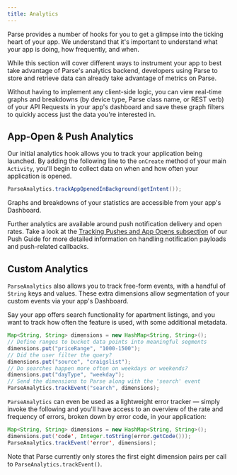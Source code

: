 ```yaml
---
title: Analytics
---
```


Parse provides a number of hooks for you to get a glimpse into the ticking heart of your app. We understand that it's important to understand what your app is doing, how frequently, and when.

While this section will cover different ways to instrument your app to best take advantage of Parse's analytics backend, developers using Parse to store and retrieve data can already take advantage of metrics on Parse.

Without having to implement any client-side logic, you can view real-time graphs and breakdowns (by device type, Parse class name, or REST verb) of your API Requests in your app's dashboard and save these graph filters to quickly access just the data you're interested in.

## App-Open & Push Analytics

Our initial analytics hook allows you to track your application being launched. By adding the following line to the `onCreate` method of your main `Activity`, you'll begin to collect data on when and how often your application is opened.

```java
ParseAnalytics.trackAppOpenedInBackground(getIntent());
```

Graphs and breakdowns of your statistics are accessible from your app's Dashboard.

Further analytics are available around push notification delivery and open rates. Take a look at the [Tracking Pushes and App Opens subsection](android/push-notifications.md#tracking-pushes-and-app-openss) of our Push Guide for more detailed information on handling notification payloads and push-related callbacks.

## Custom Analytics

`ParseAnalytics` also allows you to track free-form events, with a handful of `String` keys and values. These extra dimensions allow segmentation of your custom events via your app's Dashboard.

Say your app offers search functionality for apartment listings, and you want to track how often the feature is used, with some additional metadata.

```java
Map<String, String> dimensions = new HashMap<String, String>();
// Define ranges to bucket data points into meaningful segments
dimensions.put("priceRange", "1000-1500");
// Did the user filter the query?
dimensions.put("source", "craigslist");
// Do searches happen more often on weekdays or weekends?
dimensions.put("dayType", "weekday");
// Send the dimensions to Parse along with the 'search' event
ParseAnalytics.trackEvent("search", dimensions);
```

`ParseAnalytics` can even be used as a lightweight error tracker &mdash; simply invoke the following and you'll have access to an overview of the rate and frequency of errors, broken down by error code, in your application:

```java
Map<String, String> dimensions = new HashMap<String, String>();
dimensions.put('code', Integer.toString(error.getCode()));
ParseAnalytics.trackEvent('error', dimensions);
```

Note that Parse currently only stores the first eight dimension pairs per call to `ParseAnalytics.trackEvent()`.

